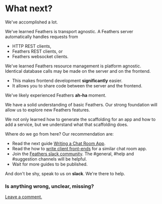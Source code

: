 # What next?

We've accomplished a lot.

We've learned Feathers is transport agnostic.
A Feathers server automatically handles requests from
- HTTP REST clients,
- Feathers REST clients, or
- Feathers websocket clients.

We've learned Feathers resource management is platform agnostic.
Identical database calls may be made on the server and on the frontend.
- This makes frontend development **significantly** easier.
- It allows you to share code between the server and the frontend.

We've likely experienced Feathers **ah-ha** moment.

We have a solid understanding of basic Feathers.
Our strong foundation will allow us to explore new Feathers features.

We not only learned how to generate the scaffolding for an app and how to add a service,
but we understand what that scaffolding does.

Where do we go from here? Our recommendation are:

- Read the next guide [Writing a Chat Room App](chat/readme.md).
- Read the how to
[write client front-ends](https://docs.feathersjs.com/v/auk/getting-started/frontend.html)
for a similar chat room app.
- Join the [Feathers slack community](https://feathersjs.slack.com/messages/general/).
The #general, #help and #suggestion channels will be helpful.
- Wait for more guides to be published.

And don't be shy, speak to us on **slack**. We're there to help.

### Is anything wrong, unclear, missing?
[Leave a comment.](https://github.com/feathersjs/feathers-guide/issues/new?title=Comment:Step-What-next&body=Comment:Step-What-next)
